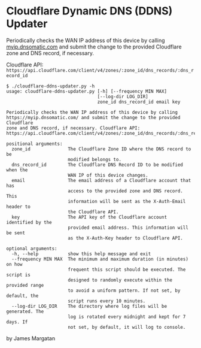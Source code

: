 Cloudflare Dynamic DNS (DDNS) Updater
===

Periodically checks the WAN IP address of this device by calling [myip.dnsomatic.com](http://myip.dnsomatic.com/) and submit the change to the provided Cloudflare zone and DNS record, if necessary.

Cloudflare API:
`https://api.cloudflare.com/client/v4/zones/:zone_id/dns_records/:dns_record_id`

```
$ ./cloudflare-ddns-updater.py -h
usage: cloudflare-ddns-updater.py [-h] [--frequency MIN MAX]
                                  [--log-dir LOG_DIR]
                                  zone_id dns_record_id email key

Periodically checks the WAN IP address of this device by calling
https://myip.dnsomatic.com/ and submit the change to the provided Cloudflare
zone and DNS record, if necessary. Cloudflare API:
https://api.cloudflare.com/client/v4/zones/:zone_id/dns_records/:dns_record_id

positional arguments:
  zone_id              The Cloudflare Zone ID where the DNS record to be
                       modified belongs to.
  dns_record_id        The Cloudflare DNS Record ID to be modified when the
                       WAN IP of this device changes.
  email                The email address of a Cloudflare account that has
                       access to the provided zone and DNS record. This
                       information will be sent as the X-Auth-Email header to
                       the Cloudflare API.
  key                  The API key of the Cloudflare account identified by the
                       provided email address. This information will be sent
                       as the X-Auth-Key header to Cloudflare API.

optional arguments:
  -h, --help           show this help message and exit
  --frequency MIN MAX  The minimum and maximum duration (in minutes) on how
                       frequent this script should be executed. The script is
                       designed to randomly execute within the provided range
                       to avoid a uniform pattern. If not set, by default, the
                       script runs every 10 minutes.
  --log-dir LOG_DIR    The directory where log files will be generated. The
                       log is rotated every midnight and kept for 7 days. If
                       not set, by default, it will log to console.
```

by James Margatan
